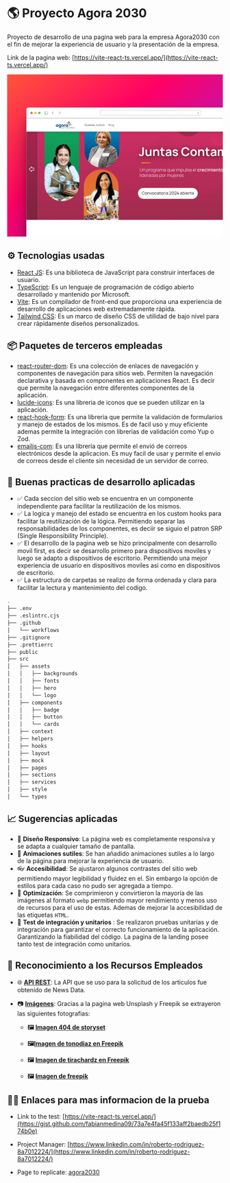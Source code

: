 # 🌎 Proyecto Agora 2030

Proyecto de desarrollo de una pagina web para la empresa Agora2030 con el fin de mejorar la experiencia de usuario y la presentación de la empresa.

Link de la pagina web: [https://vite-react-ts.vercel.app/](https://vite-react-ts.vercel.app/)

![alt text](webpage.png)

## ⚙ Tecnologias usadas

- [React JS](https://reactjs.org/): Es una biblioteca de JavaScript para construir interfaces de usuario.
- [TypeScript](https://www.typescriptlang.org/): Es un lenguaje de programación de código abierto desarrollado y mantenido por Microsoft.
- [Vite](https://vitejs.dev/): Es un compilador de front-end que proporciona una experiencia de desarrollo de aplicaciones web extremadamente rápida.
- [Tailwind CSS](https://tailwindcss.com/): Es un marco de diseño CSS de utilidad de bajo nivel para crear rápidamente diseños personalizados.

## 📦 Paquetes de terceros empleadas

- [react-router-dom](https://www.npmjs.com/package/react-router-dom): Es una colección de enlaces de navegación y componentes de navegación para sitios web. Permiten la navegación declarativa y basada en componentes en aplicaciones React. Es decir que permite la navegación entre diferentes componentes de la aplicación.
- [lucide-icons](https://www.npmjs.com/package/lucide): Es una libreria de iconos que se pueden utilizar en la aplicación.
- [react-hook-form](https://www.npmjs.com/package/react-hook-form): Es una libreria que permite la validación de formularios y manejo de estados de los mismos. Es de facil uso y muy eficiente ademas permite la integración con librerias de validación como Yup o Zod.
- [emailjs-com](https://www.npmjs.com/package/emailjs-com): Es una librería que permite el envió de correos electrónicos desde la aplicacion. Es muy facil de usar y permite el envio de correos desde el cliente sin necesidad de un servidor de correo.

## 🌌 Buenas practicas de desarrollo aplicadas

- ✅ Cada seccion del sitio web se encuentra en un componente independiente para facilitar la reutilización de los mismos.
- ✅ La logica y manejo del estado se encuentra en los custom hooks para facilitar la reutilización de la lógica. Permitiendo separar las responsabilidades de los componentes, es deciir se siguio el patron SRP (Single Responsibility Principle).
- ✅ El desarrollo de la pagina web se hizo principalmente con desarrollo movil first, es decir se desarrollo primero para dispositivos moviles y luego se adapto a dispositivos de escritorio. Permitiendo una mejor experiencia de usuario en dispositivos moviles asi como en dispositivos de escritorio.
- ✅ La estructura de carpetas se realizo de forma ordenada y clara para facilitar la lectura y mantenimiento del codigo.

```bash
.
├── .env
├── .eslintrc.cjs
├── .github
│   └── workflows
├── .gitignore
├── .prettierrc
├── public
├── src
│   ├── assets
│   │   ├── backgrounds
│   │   ├── fonts
│   │   ├── hero
│   │   └── logo
│   ├── components
│   │   ├── badge
│   │   ├── button
│   │   └── cards
│   ├── context
│   ├── helpers
│   ├── hooks
│   ├── layout
│   ├── mock
│   ├── pages
│   ├── sections
│   ├── services
│   ├── style
│   └── types
```

## 📈 Sugerencias aplicadas

- 📱 **Diseño Responsivo**: La página web es completamente responsiva y se adapta a cualquier tamaño de pantalla.
- 🎨 **Animaciones sutiles**: Se han añadido animaciones sutiles a lo largo de la página para mejorar la experiencia de usuario.
- 👓 **Accesibilidad**: Se ajustaron algunos contrastes del sitio web permitiendo mayor legibilidad y fluidez en el. Sin embargo la opción de estilos para cada caso no pudo ser agregada a tiempo.
- 👟 **Optimización**: Se comprimieron y convirtieron la mayoría de las imágenes al formato `webp` permitiendo mayor rendimiento y menos uso de recursos para el uso de estas. Ademas de mejorar la accesibilidad de las etiquetas `HTML`.
- 🧪 **Test de integración y unitarios** : Se realizaron pruebas unitarias y de integración para garantizar el correcto funcionamiento de la aplicación. Garantizando la fiabilidad del código. La pagina de la landing posee tanto test de integración como unitarios.

## 👥 Reconocimiento a los Recursos Empleados

- 🌐 **[API REST](https://newsdata.io/)**: La API que se uso para la solicitud de los articulos fue obtenido de News Data.

- 📷 **[Imágenes](https://unsplash.com)**: Gracias a la pagina web Unsplash y Freepik se extrayeron las siguientes fotografias:
  - **🖼 [Imagen 404 de storyset](https://www.freepik.com/free-vector/oops-404-error-with-broken-robot-concept-illustration_13315300.htm#query=404%20page%20found&position=3&from_view=keyword&track=ais&uuid=4d518585-71c1-43e5-b0b1-0b9753d3231b)**

  - **🖼[Imagen de tonodiaz en Freepik](https://www.freepik.es/foto-gratis/tengo-negocio-crecimiento-retrato-bella-empresaria-sonriendo-haciendo-contacto-visual-mientras-prepara-paquetes-listos-enviar-clientes_27999290.htm#query=emprendedor&position=2&from_view=keyword&track=sph&uuid=12bbbd49-7d3a-4382-9277-f10154892fce)**

  - **🖼 [Imagen de tirachardz en Freepik](https://www.freepik.es/foto-gratis/hombres-negocios-asiaticos-mujeres-negocios-que-reunen-intercambiar-ideas-sobre-aplicacion-planificacion-diseno-web-creativo-desarrollar-diseno-plantilla-proyectos-telefonos-moviles-que-trabajan-juntos-oficina-pequena_10075056.htm#fromView=search&page=1&position=30&uuid=2e8d5629-c8df-4c74-883c-a55e22e7e40f)**

  - **🖼 [Imagen de freepik](https://www.freepik.es/foto-gratis/mujer-segura-invernadero_1957110.htm#fromView=search&page=1&position=1&uuid=90631e0c-506c-4cc1-8b24-75745a6909dd)**

## 👩‍💻 Enlaces para mas informacion de la prueba

- Link to the test: [https://vite-react-ts.vercel.app/](https://gist.github.com/fabianmedina09/73a7e4fa45f133aff2baedb25f174b0e)

- Project Manager: [https://www.linkedin.com/in/roberto-rodriguez-8a7012224/](https://www.linkedin.com/in/roberto-rodriguez-8a7012224/)

- Page to replicate: [agora2030](https://agora2030.org/)
